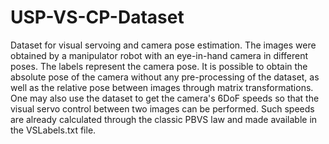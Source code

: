 # USP-VS-CP-Dataset
Dataset for visual servoing and camera pose estimation. The images were obtained by a manipulator robot with an eye-in-hand camera in different poses. The labels represent the camera pose. It is possible to obtain the absolute pose of the camera without any pre-processing of the dataset, as well as the relative pose between images through matrix transformations. One may also use the dataset to get the camera's 6DoF speeds so that the visual servo control between two images can be performed. Such speeds are already calculated through the classic PBVS law and made available in the VSLabels.txt file.
